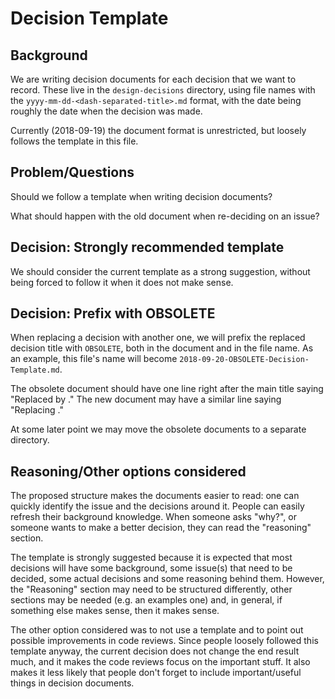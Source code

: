 Decision Template
=================

Background
----------

We are writing decision documents for each decision that we want to record.
These live in the `design-decisions` directory, using file names with
the `yyyy-mm-dd-<dash-separated-title>.md` format, with the date
being roughly the date when the decision was made.

Currently (2018-09-19) the document format is unrestricted, but loosely
follows the template in this file.

Problem/Questions
-----------------

Should we follow a template when writing decision documents?

What should happen with the old document when re-deciding on an issue?

Decision: Strongly recommended template
---------------------------------------

We should consider the current template as a strong suggestion, without
being forced to follow it when it does not make sense.

Decision: Prefix with OBSOLETE
------------------------------

When replacing a decision with another one, we will prefix the replaced
decision title with `OBSOLETE`, both in the document and in the
file name. As an example, this file's name will become
`2018-09-20-OBSOLETE-Decision-Template.md`.

The obsolete document should have one line right after
the main title saying "Replaced by <file-name>." The new document
may have a similar line saying "Replacing <file-name>."

At some later point we may move the obsolete documents to a
separate directory.

Reasoning/Other options considered
----------------------------------

The proposed structure makes the documents easier to read: one can quickly
identify the issue and the decisions around it. People can easily
refresh their background knowledge. When someone asks "why?",
or someone wants to make a better decision, they can read the "reasoning"
section.

The template is strongly suggested because it is expected that most
decisions will have some background, some issue(s) that need to be decided,
some actual decisions and some reasoning behind them. However, the
"Reasoning" section may need to be structured differently, other sections
may be needed (e.g. an examples one) and, in general, if something else
makes sense, then it makes sense.

The other option considered was to not use a template and to point out
possible improvements in code reviews. Since people loosely followed this
template anyway, the current decision does not change the end result much,
and it makes the code reviews focus on the important stuff. It also
makes it less likely that people don't forget to include
important/useful things in decision documents.
